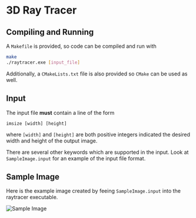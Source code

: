 # 3D Ray Tracer

## Compiling and Running

A `Makefile` is provided, so code can be compiled and run with

```bash
make
./raytracer.exe [input_file]
```

Additionally, a `CMakeLists.txt` file is also provided so `CMake` can be used as well.

## Input

The input file **must** contain a line of the form

```text
imsize [width] [height]
```

where `[width]` and `[height]` are both positive integers indicated the desired width and height of
the output image.

There are several other keywords which are supported in the input. Look at
`SampleImage.input` for an example of the input file format.

## Sample Image

Here is the example image created by feeing `SampleImage.input` into the raytracer executable.

![Sample Image](./SampleImage.ppm)
